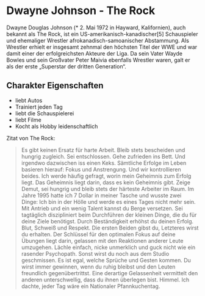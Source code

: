 # Dwayne Johnson - The Rock
Dwayne Douglas Johnson (* 2. Mai 1972 in Hayward, Kalifornien), auch bekannt als The Rock, 
ist ein US-amerikanisch-kanadischer[5] Schauspieler und ehemaliger Wrestler afrokanadisch-samoanischer 
Abstammung. Als Wrestler erhielt er insgesamt zehnmal den höchsten Titel der WWE und war damit einer der 
erfolgreichsten Akteure der Liga. Da sein Vater Wayde Bowles und sein Großvater Peter Maivia ebenfalls 
Wrestler waren, galt er als der erste „Superstar der dritten Generation“.

## Charakter Eigenschaften
* liebt Autos
* Trainiert jeden Tag
* liebt die Schauspielerei
* liebt Filme
* Kocht als Hobby leidenschaftlich

Zitat von The Rock:

> Es gibt keinen Ersatz für harte Arbeit. Bleib stets bescheiden und hungrig zugleich.
> Sei entschlossen. Gehe zufrieden ins Bett. Und irgendwo dazwischen iss einen Keks.
> Sämtliche Erfolge im Leben basieren hierauf: Fokus und Anstrengung. Und wir kontrollieren beides.
> Ich werde häufig gefragt, worin mein Geheimnis zum Erfolg liegt. Das Geheimnis liegt darin, dass es kein Geheimnis gibt. 
>  Zeige Demut, sei hungrig und bleib stets der härteste Arbeiter im Raum.
> Im Jahre 1995 hatte ich 7 Dollar in meiner Tasche und wusste zwei Dinge: Ich bin in der Hölle und werde es eines Tages nicht mehr sein.
> Mit Antrieb und ein wenig Talent kannst du Berge versetzen.
> Sei tagtäglich diszipliniert beim Durchführen der kleinen Dinge, die du für deine Ziele benötigst. Durch Beständigkeit erhöhst du deinen Erfolg.
> Blut, Schweiß und Respekt. Die ersten Beiden gibst du, Letzteres wirst du erhalten.
> Der Schlüssel für den optimalen Fokus auf deine Übungen liegt darin, gelassen mit den Reaktionen anderer Leute umzugehen. Lächle einfach,
>  nicke unmerklich und guck nicht wie ein rasender Psychopath. Sonst wirst du noch aus dem Studio geschmissen. Es ist egal, welche Sprüche
>  und Gesten kommen. Du wirst immer gewinnen, wenn du ruhig bleibst und den Leuten freundlich gegenübertrittst. Eine derartige Gelassenheit 
>  vermittelt den anderen unterschwellig, dass du ihnen überlegen bist.
> Himmel. Ich dachte, jeder Tag wäre ein Nationaler Pfannkuchentag.